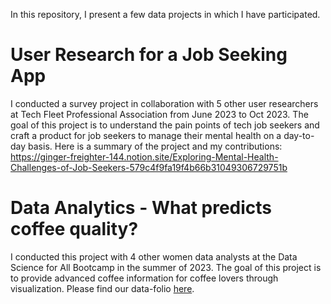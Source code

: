 In this repository, I present a few data projects in which I have participated.

# User Research for a Job Seeking App

I conducted a survey project in collaboration with 5 other user researchers at Tech Fleet Professional Association from	June 2023 to Oct 2023. 
The goal of this project is to understand the pain points of tech job seekers and craft a product for job seekers to manage their mental health on a day-to-day basis.
Here is a summary of the project and my contributions:
https://ginger-freighter-144.notion.site/Exploring-Mental-Health-Challenges-of-Job-Seekers-579c4f9fa19f4b66b31049306729751b


# Data Analytics - What predicts coffee quality?

I conducted this project with 4 other women data analysts at the Data Science for All Bootcamp in the summer of 2023. 
The goal of this project is to provide advanced coffee information for coffee lovers through visualization.
Please find our data-folio [here](<Datafolio-Team 21.pdf>).
